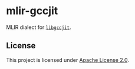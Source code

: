 # mlir-gccjit

MLIR dialect for [`libgccjit`](https://gcc.gnu.org/onlinedocs/jit/).

## License

This project is licensed under [Apache License 2.0](./LICENSE).
